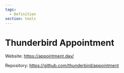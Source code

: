 ```yaml
---
tags:
  - Definition
section: tools
---
```

# Thunderbird Appointment

Website: <https://appointment.day/>

Repository: <https://github.com/thunderbird/appointment>